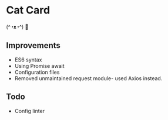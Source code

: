 # Cat Card

(^◔ᴥ◔^) 🐾

## Improvements
 
 - ES6 syntax 
 - Using Promise await
 - Configuration files
 - Removed unmaintained request module- used Axios instead.

## Todo

 - Config linter